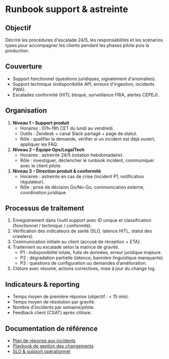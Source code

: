 # Runbook support & astreinte

## Objectif
Décrire les procédures d'escalade 24/5, les responsabilités et les scénarios types pour accompagner les clients pendant les phases pilote puis la production.

## Couverture
- Support fonctionnel (questions juridiques, signalement d'anomalies).
- Support technique (indisponibilité API, erreurs d'ingestion, incidents PWA).
- Escalades conformité (HITL bloqué, surveillance FRIA, alertes CEPEJ).

## Organisation
1. **Niveau 1 – Support produit**  
   - Horaires : 07h–19h CET du lundi au vendredi.  
   - Outils : Zendesk + canal Slack partagé + page de statut.  
   - Rôle : qualifier la demande, vérifier si un incident est déjà ouvert, appliquer les FAQ.
2. **Niveau 2 – Équipe Ops/LegalTech**  
   - Horaires : astreinte 24/5 (rotation hebdomadaire).  
   - Rôle : investiguer, déclencher le runbook incident, communiquer avec le client pilote.
3. **Niveau 3 – Direction produit & conformité**  
   - Horaires : astreinte en cas de crise (incident P1, notification régulateur).  
   - Rôle : prise de décision Go/No-Go, communication externe, coordination juridique.

## Processus de traitement
1. Enregistrement dans l’outil support avec ID unique et classification (fonctionnel / technique / conformité).
2. Vérification des indicateurs de santé (SLO, latence HITL, statut des crawlers).
3. Communication initiale au client (accusé de réception + ETA).
4. Traitement ou escalade selon la matrice de gravité.  
   - P1 : indisponibilité totale, fuite de données, erreur juridique majeure.  
   - P2 : dégradation partielle (latence, bannière linguistique manquante).  
   - P3 : questions de configuration ou demandes d’amélioration.
5. Clôture avec résumé, actions correctives, mise à jour du change log.

## Indicateurs & reporting
- Temps moyen de première réponse (objectif : < 15 min).  
- Temps moyen de résolution par gravité.  
- Nombre d’incidents par semaine/pilote.  
- Feedback client (CSAT) après clôture.

## Documentation de référence
- [Plan de réponse aux incidents](incident_response_plan.md)
- [Playbook de gestion des changements](change_management_playbook.md)
- [SLO & support opérationnel](slo_and_support.md)
